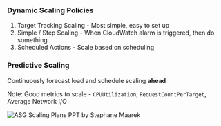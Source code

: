 
### Dynamic Scaling Policies

1. Target Tracking Scaling - Most simple, easy to set up
2. Simple / Step Scaling - When CloudWatch alarm is triggered, then do something
3. Scheduled Actions - Scale based on scheduling

### Predictive Scaling

Continuously forecast load and schedule scaling **ahead**

Note: Good metrics to scale - `CPUUtilization`, `RequestCountPerTarget`, Average Network I/O

![ASG Scaling Plans PPT by Stephane Maarek](https://github.com/devjiwonchoi/study-aws-sysops/blob/23426cb768b7fe5992c2320933c7f7e3a4e5f390/Screenshot%202023-10-21%20at%2010.44.50%E2%80%AFPM.png?raw=true)